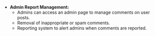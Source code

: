 - **Admin Report Management:**
  - Admins can access an admin page to manage comments on user posts.
  - Removal of inappropriate or spam comments.
  - Reporting system to alert admins when comments are reported.
